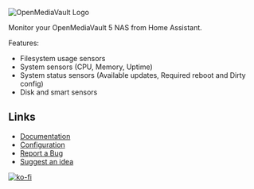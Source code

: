 ![OpenMediaVault Logo](https://raw.githubusercontent.com/tomaae/homeassistant-openmediavault/master/docs/assets/images/ui/header.png)

Monitor your OpenMediaVault 5 NAS from Home Assistant.

Features:
* Filesystem usage sensors
* System sensors (CPU, Memory, Uptime)
* System status sensors (Available updates, Required reboot and Dirty config)
* Disk and smart sensors

## Links
- [Documentation](https://github.com/tomaae/homeassistant-openmediavault/tree/master)
- [Configuration](https://github.com/tomaae/homeassistant-openmediavault/tree/master#setup-integration)
- [Report a Bug](https://github.com/tomaae/homeassistant-openmediavault/issues/new?labels=bug&template=bug_report.md&title=%5BBug%5D)
- [Suggest an idea](https://github.com/tomaae/homeassistant-openmediavault/issues/new?labels=enhancement&template=feature_request.md&title=%5BFeature%5D)

[![ko-fi](https://www.ko-fi.com/img/githubbutton_sm.svg)](https://ko-fi.com/G2G71MKZG)
